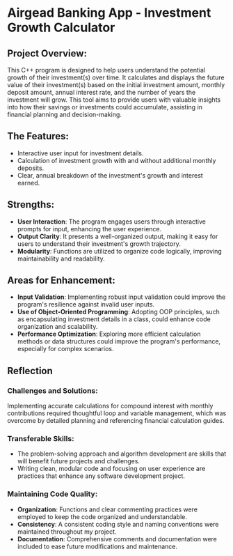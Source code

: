 # Airgead Banking App - Investment Growth Calculator

## Project Overview:

This C++ program is designed to help users understand the potential growth of their investment(s) over time. It calculates and displays the future value of their investment(s) based on the initial investment amount, monthly deposit amount, annual interest rate, and the number of years the investment will grow. This tool aims to provide users with valuable insights into how their savings or investments could accumulate, assisting in financial planning and decision-making.

## The Features:

- Interactive user input for investment details.
- Calculation of investment growth with and without additional monthly deposits.
- Clear, annual breakdown of the investment's growth and interest earned.

## Strengths:

- **User Interaction**: The program engages users through interactive prompts for input, enhancing the user experience.
- **Output Clarity**: It presents a well-organized output, making it easy for users to understand their investment's growth trajectory.
- **Modularity**: Functions are utilized to organize code logically, improving maintainability and readability.

## Areas for Enhancement:

- **Input Validation**: Implementing robust input validation could improve the program's resilience against invalid user inputs.
- **Use of Object-Oriented Programming**: Adopting OOP principles, such as encapsulating investment details in a class, could enhance code organization and scalability.
- **Performance Optimization**: Exploring more efficient calculation methods or data structures could improve the program's performance, especially for complex scenarios.

## Reflection

### Challenges and Solutions:

Implementing accurate calculations for compound interest with monthly contributions required thoughtful loop and variable management, which was overcome by detailed planning and referencing financial calculation guides.

### Transferable Skills:

- The problem-solving approach and algorithm development are skills that will benefit future projects and challenges.
- Writing clean, modular code and focusing on user experience are practices that enhance any software development project.

### Maintaining Code Quality:

- **Organization**: Functions and clear commenting practices were employed to keep the code organized and understandable.
- **Consistency**: A consistent coding style and naming conventions were maintained throughout my project.
- **Documentation**: Comprehensive comments and documentation were included to ease future modifications and maintenance.
